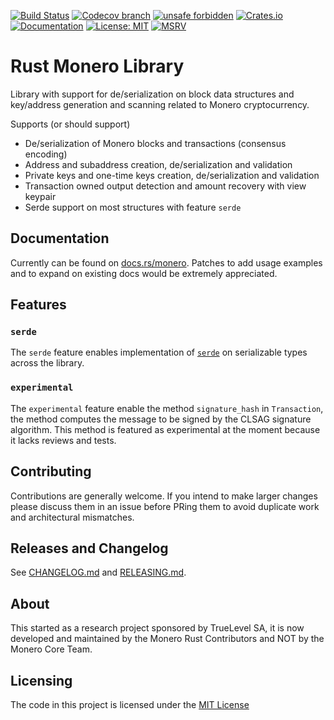 [![Build Status](https://img.shields.io/github/actions/workflow/status/monero-rs/monero-rs/ci.yml?branch=main)](https://github.com/monero-rs/monero-rs/actions/workflows/ci.yml)
[![Codecov branch](https://img.shields.io/codecov/c/gh/monero-rs/monero-rs/main)](https://app.codecov.io/gh/monero-rs/monero-rs)
[![unsafe forbidden](https://img.shields.io/badge/unsafe-forbidden-success.svg)](https://github.com/rust-secure-code/safety-dance/)
[![Crates.io](https://img.shields.io/crates/v/monero.svg)](https://crates.io/crates/monero)
[![Documentation](https://docs.rs/monero/badge.svg)](https://docs.rs/monero)
[![License: MIT](https://img.shields.io/badge/License-MIT-yellow.svg)](https://opensource.org/licenses/MIT)
[![MSRV](https://img.shields.io/badge/MSRV-1.56.1-blue)](https://blog.rust-lang.org/2021/11/01/Rust-1.56.1.html)

# Rust Monero Library

Library with support for de/serialization on block data structures and key/address generation and scanning related to Monero cryptocurrency.

Supports (or should support)

- De/serialization of Monero blocks and transactions (consensus encoding)
- Address and subaddress creation, de/serialization and validation
- Private keys and one-time keys creation, de/serialization and validation
- Transaction owned output detection and amount recovery with view keypair
- Serde support on most structures with feature `serde`

## Documentation

Currently can be found on [docs.rs/monero](https://docs.rs/monero). Patches to add usage examples and to expand on existing docs would be extremely appreciated.

## Features

### `serde`

The `serde` feature enables implementation of [`serde`](https://docs.rs/serde/latest/serde/) on serializable types across the library.

### `experimental`

The `experimental` feature enable the method `signature_hash` in `Transaction`, the method computes the message to be signed by the CLSAG signature algorithm. This method is featured as experimental at the moment because it lacks reviews and tests.

## Contributing

Contributions are generally welcome. If you intend to make larger changes please discuss them in an issue before PRing them to avoid duplicate work and architectural mismatches.

## Releases and Changelog

See [CHANGELOG.md](CHANGELOG.md) and [RELEASING.md](RELEASING.md).

## About

This started as a research project sponsored by TrueLevel SA, it is now developed and maintained by the Monero Rust Contributors and NOT by the Monero Core Team.

## Licensing

The code in this project is licensed under the [MIT License](LICENSE)
